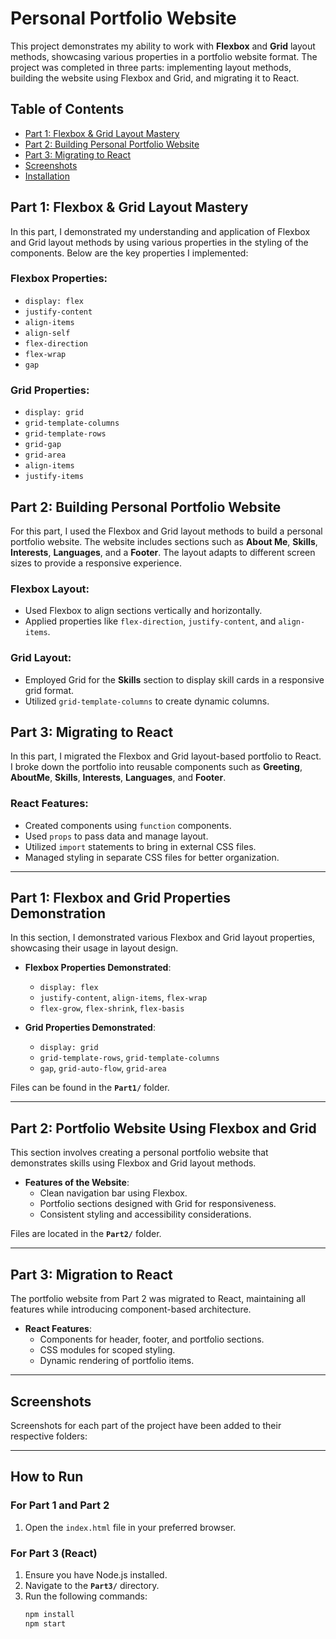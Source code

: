 # Personal Portfolio Website

This project demonstrates my ability to work with **Flexbox** and **Grid** layout methods, showcasing various properties in a portfolio website format. The project was completed in three parts: implementing layout methods, building the website using Flexbox and Grid, and migrating it to React.

## Table of Contents
- [Part 1: Flexbox & Grid Layout Mastery](#part-1-flexbox-grid-layout-mastery)
- [Part 2: Building Personal Portfolio Website](#part-2-building-personal-portfolio-website)
- [Part 3: Migrating to React](#part-3-migrating-to-react)
- [Screenshots](#screenshots)
- [Installation](#installation)

## Part 1: Flexbox & Grid Layout Mastery
In this part, I demonstrated my understanding and application of Flexbox and Grid layout methods by using various properties in the styling of the components. Below are the key properties I implemented:

### Flexbox Properties:
- `display: flex`
- `justify-content`
- `align-items`
- `align-self`
- `flex-direction`
- `flex-wrap`
- `gap`

### Grid Properties:
- `display: grid`
- `grid-template-columns`
- `grid-template-rows`
- `grid-gap`
- `grid-area`
- `align-items`
- `justify-items`

## Part 2: Building Personal Portfolio Website
For this part, I used the Flexbox and Grid layout methods to build a personal portfolio website. The website includes sections such as **About Me**, **Skills**, **Interests**, **Languages**, and a **Footer**. The layout adapts to different screen sizes to provide a responsive experience.

### Flexbox Layout:
- Used Flexbox to align sections vertically and horizontally.
- Applied properties like `flex-direction`, `justify-content`, and `align-items`.

### Grid Layout:
- Employed Grid for the **Skills** section to display skill cards in a responsive grid format.
- Utilized `grid-template-columns` to create dynamic columns.

## Part 3: Migrating to React
In this part, I migrated the Flexbox and Grid layout-based portfolio to React. I broke down the portfolio into reusable components such as **Greeting**, **AboutMe**, **Skills**, **Interests**, **Languages**, and **Footer**.

### React Features:
- Created components using `function` components.
- Used `props` to pass data and manage layout.
- Utilized `import` statements to bring in external CSS files.
- Managed styling in separate CSS files for better organization.


---

## **Part 1: Flexbox and Grid Properties Demonstration**
In this section, I demonstrated various Flexbox and Grid layout properties, showcasing their usage in layout design.  
- **Flexbox Properties Demonstrated**:  
  - `display: flex`
  - `justify-content`, `align-items`, `flex-wrap`
  - `flex-grow`, `flex-shrink`, `flex-basis`

- **Grid Properties Demonstrated**:  
  - `display: grid`
  - `grid-template-rows`, `grid-template-columns`
  - `gap`, `grid-auto-flow`, `grid-area`

Files can be found in the **`Part1/`** folder.  

---

## **Part 2: Portfolio Website Using Flexbox and Grid**
This section involves creating a personal portfolio website that demonstrates skills using Flexbox and Grid layout methods.  
- **Features of the Website**:  
  - Clean navigation bar using Flexbox.  
  - Portfolio sections designed with Grid for responsiveness.  
  - Consistent styling and accessibility considerations.

Files are located in the **`Part2/`** folder.  

---

## **Part 3: Migration to React**
The portfolio website from Part 2 was migrated to React, maintaining all features while introducing component-based architecture.  
- **React Features**:  
  - Components for header, footer, and portfolio sections.  
  - CSS modules for scoped styling.  
  - Dynamic rendering of portfolio items.  

---

## **Screenshots**
Screenshots for each part of the project have been added to their respective folders:

---

## **How to Run**

### **For Part 1 and Part 2**
1. Open the `index.html` file in your preferred browser.

### **For Part 3 (React)**
1. Ensure you have Node.js installed.
2. Navigate to the **`Part3/`** directory.
3. Run the following commands:
   ```bash
   npm install
   npm start
